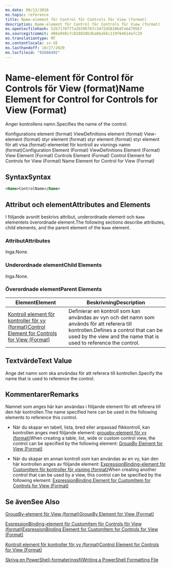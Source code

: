 ```yaml
---
ms.date: 09/13/2016
ms.topic: reference
title: Name-element för Control för Controls för View (format)
description: Name-element för Control för Controls för View (format)
ms.openlocfilehash: 52b7170777a35596767c34f2d58106dfa6479567
ms.sourcegitcommit: 488a940c7c828820b36a6ba56c119f64614afc29
ms.translationtype: MT
ms.contentlocale: sv-SE
ms.lasthandoff: 10/27/2020
ms.locfileid: "92666492"
---
```

# <a name="name-element-for-control-for-controls-for-view-format"></a><span data-ttu-id="c1b8b-103">Name-element för Control för Controls för View (format)</span><span class="sxs-lookup"><span data-stu-id="c1b8b-103">Name Element for Control for Controls for View (Format)</span></span>

<span data-ttu-id="c1b8b-104">Anger kontrollens namn.</span><span class="sxs-lookup"><span data-stu-id="c1b8b-104">Specifies the name of the control.</span></span>

<span data-ttu-id="c1b8b-105">Konfigurations element (format) ViewDefinitions element (format) View-element (format) styr element (format) styr element (format) styr element för att visa (format)-elementet för kontroll av visnings namn (format)</span><span class="sxs-lookup"><span data-stu-id="c1b8b-105">Configuration Element (Format) ViewDefinitions Element (Format) View Element (Format) Controls Element (Format) Control Element for Controls for View (Format) Name Element for Control for View (Format)</span></span>

## <a name="syntax"></a><span data-ttu-id="c1b8b-106">Syntax</span><span class="sxs-lookup"><span data-stu-id="c1b8b-106">Syntax</span></span>

```xml
<Name>ControlName</Name>
```

## <a name="attributes-and-elements"></a><span data-ttu-id="c1b8b-107">Attribut och element</span><span class="sxs-lookup"><span data-stu-id="c1b8b-107">Attributes and Elements</span></span>

<span data-ttu-id="c1b8b-108">I följande avsnitt beskrivs attribut, underordnade element och `Name` elementets överordnade element.</span><span class="sxs-lookup"><span data-stu-id="c1b8b-108">The following sections describe attributes, child elements, and the parent element of the `Name` element.</span></span>

### <a name="attributes"></a><span data-ttu-id="c1b8b-109">Attribut</span><span class="sxs-lookup"><span data-stu-id="c1b8b-109">Attributes</span></span>

<span data-ttu-id="c1b8b-110">Inga.</span><span class="sxs-lookup"><span data-stu-id="c1b8b-110">None.</span></span>

### <a name="child-elements"></a><span data-ttu-id="c1b8b-111">Underordnade element</span><span class="sxs-lookup"><span data-stu-id="c1b8b-111">Child Elements</span></span>

<span data-ttu-id="c1b8b-112">Inga.</span><span class="sxs-lookup"><span data-stu-id="c1b8b-112">None.</span></span>

### <a name="parent-elements"></a><span data-ttu-id="c1b8b-113">Överordnade element</span><span class="sxs-lookup"><span data-stu-id="c1b8b-113">Parent Elements</span></span>

|<span data-ttu-id="c1b8b-114">Element</span><span class="sxs-lookup"><span data-stu-id="c1b8b-114">Element</span></span>|<span data-ttu-id="c1b8b-115">Beskrivning</span><span class="sxs-lookup"><span data-stu-id="c1b8b-115">Description</span></span>|
|-------------|-----------------|
|[<span data-ttu-id="c1b8b-116">Kontroll element för kontroller för vy (format)</span><span class="sxs-lookup"><span data-stu-id="c1b8b-116">Control Element for Controls for View (Format)</span></span>](./control-element-for-controls-for-view-format.md)|<span data-ttu-id="c1b8b-117">Definierar en kontroll som kan användas av vyn och det namn som används för att referera till kontrollen.</span><span class="sxs-lookup"><span data-stu-id="c1b8b-117">Defines a control that can be used by the view and the name that is used to reference the control.</span></span>|

## <a name="text-value"></a><span data-ttu-id="c1b8b-118">Textvärde</span><span class="sxs-lookup"><span data-stu-id="c1b8b-118">Text Value</span></span>

<span data-ttu-id="c1b8b-119">Ange det namn som ska användas för att referera till kontrollen.</span><span class="sxs-lookup"><span data-stu-id="c1b8b-119">Specify the name that is used to reference the control.</span></span>

## <a name="remarks"></a><span data-ttu-id="c1b8b-120">Kommentarer</span><span class="sxs-lookup"><span data-stu-id="c1b8b-120">Remarks</span></span>

<span data-ttu-id="c1b8b-121">Namnet som anges här kan användas i följande element för att referera till den här kontrollen.</span><span class="sxs-lookup"><span data-stu-id="c1b8b-121">The name specified here can be used in the following elements to reference this control.</span></span>

- <span data-ttu-id="c1b8b-122">När du skapar en tabell, lista, bred eller anpassad flikkontroll, kan kontrollen anges med följande element: [groupby-element för vy (format)](./groupby-element-for-view-format.md)</span><span class="sxs-lookup"><span data-stu-id="c1b8b-122">When creating a table, list, wide or custom control view, the control can be specified by the following element: [GroupBy Element for View (Format)](./groupby-element-for-view-format.md)</span></span>

- <span data-ttu-id="c1b8b-123">När du skapar en annan kontroll som kan användas av en vy, kan den här kontrollen anges av följande element: [ExpressionBinding-element för CustomItem för kontroller för visning (format)](./expressionbinding-element-for-customitem-for-controls-for-view-format.md)</span><span class="sxs-lookup"><span data-stu-id="c1b8b-123">When creating another control that can be used by a view, this control can be specified by the following element: [ExpressionBinding Element for CustomItem for Controls for View (Format)](./expressionbinding-element-for-customitem-for-controls-for-view-format.md)</span></span>

## <a name="see-also"></a><span data-ttu-id="c1b8b-124">Se även</span><span class="sxs-lookup"><span data-stu-id="c1b8b-124">See Also</span></span>

[<span data-ttu-id="c1b8b-125">GroupBy-element för View (format)</span><span class="sxs-lookup"><span data-stu-id="c1b8b-125">GroupBy Element for View (Format)</span></span>](./groupby-element-for-view-format.md)

[<span data-ttu-id="c1b8b-126">ExpressionBinding-element för CustomItem för Controls för View (format)</span><span class="sxs-lookup"><span data-stu-id="c1b8b-126">ExpressionBinding Element for CustomItem for Controls for View (Format)</span></span>](./expressionbinding-element-for-customitem-for-controls-for-view-format.md)

[<span data-ttu-id="c1b8b-127">Kontroll element för kontroller för vy (format)</span><span class="sxs-lookup"><span data-stu-id="c1b8b-127">Control Element for Controls for View (Format)</span></span>](./control-element-for-controls-for-view-format.md)

[<span data-ttu-id="c1b8b-128">Skriva en PowerShell-formateringsfil</span><span class="sxs-lookup"><span data-stu-id="c1b8b-128">Writing a PowerShell Formatting File</span></span>](./writing-a-powershell-formatting-file.md)
